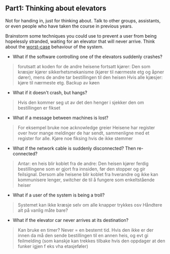 Part1: Thinking about elevators
---------------------------

Not for handing in, just for thinking about. Talk to other groups, assistants, or even people who have taken the course in previous years.

Brainstorm some techniques you could use to prevent a user from being hopelessly stranded, waiting for an elevator that will never arrive. Think about the [worst-case](http://xkcd.com/748/) behaviour of the system.
 - What if the software controlling one of the elevators suddenly crashes?
 > forutsatt at koden for de andre heisene fortsatt kjører: Den som kræsjer kjører sikkerhetsmekanisme (kjører til nærmeste etg og åpner dører), mens de andre tar bestillingen til den heisen
 > Hvis alle kjæsjer: kjøre til nærmeste etg. 
 Backup av køen
 
 - What if it doesn't crash, but hangs?
 > Hvis den kommer seg ut av det den henger i sjekker den om bestillingen er fikset
 
 - What if a message between machines is lost?
 > For eksempel bruke noe acknowledge greier
 > Heisene har register over hvor mange meldinger de har sendt, sammenligne med et register for alle. Kjøre noe fiksing hvis de ikke stemmer
 
 - What if the network cable is suddenly disconnected? Then re-connected?
 > Antar: en heis blir koblet fra de andre: Den heisen kjører ferdig bestillingene som er gjort fra innsiden, før den stopper og gir feilsignal.
 > Dersom alle heisene blir koblet fra hverandre og ikke kan kommunisere lenger, switcher de til å fungere som enkeltstående heiser
 
 - What if a user of the system is being a troll?
 > Systemet kan ikke kræsje selv om alle knapper trykkes osv
 > Håndtere alt på vanlig måte bare?
 
 - What if the elevator car never arrives at its destination?
> Kan bruke en timer? Never = en bestemt tid. Hvis den ikke er der innen da må den sende bestillingen til en annen heis, og evt gi feilmelding (som kanskje kan trekkes tilbake hvis den oppdager at den funker igjen f eks vha etasjeføler)
